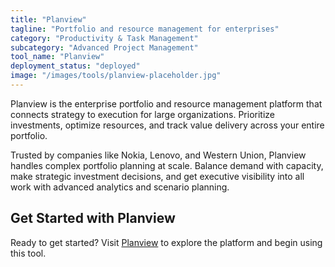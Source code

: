 ```yaml
---
title: "Planview"
tagline: "Portfolio and resource management for enterprises"
category: "Productivity & Task Management"
subcategory: "Advanced Project Management"
tool_name: "Planview"
deployment_status: "deployed"
image: "/images/tools/planview-placeholder.jpg"
---
```

Planview is the enterprise portfolio and resource management platform that connects strategy to execution for large organizations. Prioritize investments, optimize resources, and track value delivery across your entire portfolio.

Trusted by companies like Nokia, Lenovo, and Western Union, Planview handles complex portfolio planning at scale. Balance demand with capacity, make strategic investment decisions, and get executive visibility into all work with advanced analytics and scenario planning.

## Get Started with Planview

Ready to get started? Visit [Planview](https://www.planview.com) to explore the platform and begin using this tool.